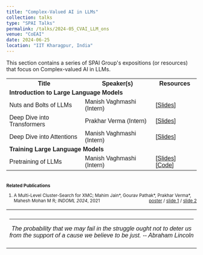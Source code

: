 ```yaml
---
title: "Complex-Valued AI in LLMs" 
collection: talks
type: "SPAI Talks"
permalink: /talks/2024-05_CVAI_LLM_ons
venue: "CoEAI"
date: 2024-06-25
location: "IIT Kharagpur, India"
---
```

<p style="text-align:left;">
   This section contains a series of SPAI Group's expositions (or resources) that focus on Complex-valued AI in LLMs. 
</p>
<html>
<head>
<style>
table {
  font-family: arial, sans-serif;
  border-collapse: collapse;
  width: 100%;
}
   
td[colspan]:not([colspan="1"]) {
    text-align: center;
}

td, th {
  border: 1px solid #dddddd;
  text-align: left;
  padding: 8px;
}

tr:nth-child(even) {
  background-color: #dddddd;
}
</style>
</head>
<body>

<table>
  <tr>
    <th>Title</th>
    <th>Speaker(s)</th>
    <th>Resources</th>
  </tr>
   <tr>
    <td colspan="3"><b>Introduction to Large Language Models</b></td>
  </tr>
  <tr>
    <td>Nuts and Bolts of LLMs</td>
    <td>Manish Vaghmashi (Intern)</td>
    <td><a href="https://drive.google.com/file/d/1QmEcSY_Vh2rgTsWunZDrK3L21dvWxclZ/view?usp=sharing">&#91;Slides&#93;</a></td>
  </tr>  
    <tr>
    <td>Deep Dive into Transformers</td>
    <td>Prakhar Verma (Intern)</td>
    <td><a href="https://drive.google.com/file/d/1xeA3Sdr524o_WD-lakM58NFB6tSwlebg/view?usp=sharing">&#91;Slides&#93;</a></td>
  </tr>  
    <tr>
    <td>Deep Dive into Attentions</td>
    <td>Manish Vaghmashi (Intern)</td>
    <td><a href="https://drive.google.com/file/d/1nX6h6acu6AUC-adKKsXqchLgVy7JuUW2/view?usp=sharing">&#91;Slides&#93;</a></td>
  </tr>  
   <tr>
    <td colspan="3"><b>Training Large Language Models</b></td>
  </tr>
     <tr>
    <td>Pretraining of LLMs</td>
    <td>Manish Vaghmashi (Intern)</td>
    <td><a href="https://drive.google.com/file/d/1ZFR57Eyd-g3GAyE8nxqLOCFzJCA02GfH/view?usp=sharing">&#91;Slides&#93;</a> <a href="https://colab.research.google.com/drive/1R66j5O5dacjKSXz6m8AAeVo_U05mr7fs?usp=sharing">&#91;Code&#93;</a></td>
  </tr>  
</table>
 <br>

   <small>
       <strong>Related Publications</strong> 
<ol>
                <li> 
                  A Multi-Level Cluster-Search for XMC; 
              Mahim Jain*, Gourav Pathak*, Prakhar Verma*, Mahesh Mohan M R;
              <em>INDOML 2024</em>, 2021 
                   <span style="float:right;">
         <a href="../files/Indoml2024_poster_ons.pdf">poster</a> /
              <a href="../files/Indoml2024_slide1_ons.pdf">slide 1</a> / <a href="../files/Indoml2024_slide2_ons.pdf">slide 2</a> 
    </span>
                </li>
              </ol>
   </small>


 <table style="width:100%;border:0px;border-spacing:0px;border-collapse:collapse;margin-right:auto;margin-left:auto;"><tbody>
            <tr>
            <td style="padding:8px;width:100%;vertical-align:middle;border:0px">
                 <p>
<hr>
<center>
<i>The probability that we may fail in the struggle ought not to deter us from the support of a cause we believe to be just. -- Abraham Lincoln </i>

</center>
              </p>
            </td>
          </tr>
</body>
</html>
